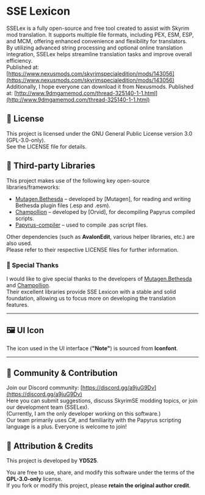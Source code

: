 # SSE Lexicon

SSELex is a fully open-source and free tool created to assist with Skyrim mod translation. It supports multiple file formats, including PEX, ESM, ESP, and MCM, offering enhanced convenience and flexibility for translators.  
By utilizing advanced string processing and optional online translation integration, SSELex helps streamline translation tasks and improve overall efficiency.  
Published at: [https://www.nexusmods.com/skyrimspecialedition/mods/143056](https://www.nexusmods.com/skyrimspecialedition/mods/143056) 
Additionally, I hope everyone can download it from Nexusmods.
Published at: [http://www.9dmgamemod.com/thread-325140-1-1.html](http://www.9dmgamemod.com/thread-325140-1-1.html) 

## 📄 License

This project is licensed under the GNU General Public License version 3.0 (GPL-3.0-only).  
See the LICENSE file for details.

## 🧩 Third-party Libraries

This project makes use of the following key open-source libraries/frameworks:

- [Mutagen.Bethesda](https://github.com/Mutagen-Modding/Mutagen) – developed by [Mutagen], for reading and writing Bethesda plugin files (.esp and .esm).
- [Champollion](https://github.com/Orvid/Champollion) – developed by [Orvid], for decompiling Papyrus compiled scripts.
- [Papyrus-compiler](https://github.com/russo-2025/papyrus-compiler) – used to compile .pas script files.

Other dependencies (such as **AvalonEdit**, various helper libraries, etc.) are also used.  
Please refer to their respective LICENSE files for further information.

### 🙏 Special Thanks

I would like to give special thanks to the developers of [Mutagen.Bethesda](https://github.com/Mutagen-Modding/Mutagen) and [Champollion](https://github.com/Orvid/Champollion).  
Their excellent libraries provide SSE Lexicon with a stable and solid foundation, allowing us to focus more on developing the translation features.

---

## 🖼️ UI Icon

The icon used in the UI interface (**"Note"**) is sourced from **Iconfont**.

---

## 💬 Community & Contribution

Join our Discord community: [https://discord.gg/a9juG9Dv](https://discord.gg/a9juG9Dv)  
Here you can submit suggestions, discuss SkyrimSE modding topics, or join our development team (SSELex).  
(Currently, I am the only developer working on this software.)  
Our team primarily uses C#, and familiarity with the Papyrus scripting language is a plus. Everyone is welcome to join!

## 🙏 Attribution & Credits

This project is developed by **YD525**.

You are free to use, share, and modify this software under the terms of the **GPL-3.0-only** license.  
If you fork or modify this project, please **retain the original author credit**.